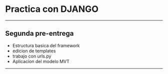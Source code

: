 # Practica con DJANGO

--------
## Segunda pre-entrega

- Estructura basica del framework
- edicion de templates
- trabajo con urls.py
- Aplicacion del modelo MVT

------
